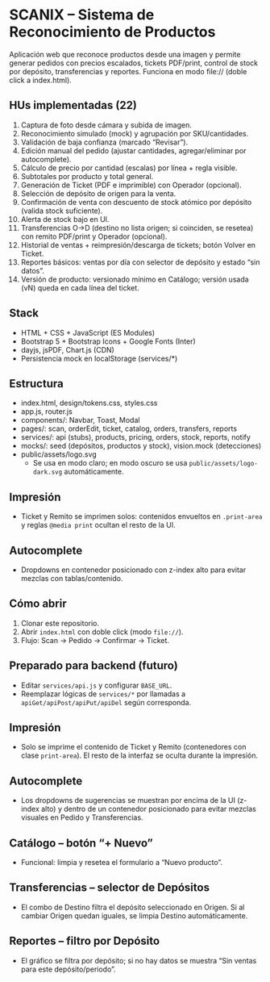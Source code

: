 # SCANIX – Sistema de Reconocimiento de Productos

Aplicación web que reconoce productos desde una imagen y permite generar pedidos con precios escalados, tickets PDF/print, control de stock por depósito, transferencias y reportes. Funciona en modo file:// (doble click a index.html).

## HUs implementadas (22)
1) Captura de foto desde cámara y subida de imagen.
2) Reconocimiento simulado (mock) y agrupación por SKU/cantidades.
3) Validación de baja confianza (marcado “Revisar”).
4) Edición manual del pedido (ajustar cantidades, agregar/eliminar por autocomplete).
5) Cálculo de precio por cantidad (escalas) por línea + regla visible.
6) Subtotales por producto y total general.
7) Generación de Ticket (PDF e imprimible) con Operador (opcional).
8) Selección de depósito de origen para la venta.
9) Confirmación de venta con descuento de stock atómico por depósito (valida stock suficiente).
10) Alerta de stock bajo en UI.
11) Transferencias O→D (destino no lista origen; si coinciden, se resetea) con remito PDF/print y Operador (opcional).
12) Historial de ventas + reimpresión/descarga de tickets; botón Volver en Ticket.
13) Reportes básicos: ventas por día con selector de depósito y estado “sin datos”.
14) Versión de producto: versionado mínimo en Catálogo; versión usada (vN) queda en cada línea del ticket.

## Stack
- HTML + CSS + JavaScript (ES Modules)
- Bootstrap 5 + Bootstrap Icons + Google Fonts (Inter)
- dayjs, jsPDF, Chart.js (CDN)
- Persistencia mock en localStorage (services/*)

## Estructura
- index.html, design/tokens.css, styles.css
- app.js, router.js
- components/: Navbar, Toast, Modal
- pages/: scan, orderEdit, ticket, catalog, orders, transfers, reports
- services/: api (stubs), products, pricing, orders, stock, reports, notify
- mocks/: seed (depósitos, productos y stock), vision.mock (detecciones)
- public/assets/logo.svg
  - Se usa en modo claro; en modo oscuro se usa `public/assets/logo-dark.svg` automáticamente.

## Impresión
- Ticket y Remito se imprimen solos: contenidos envueltos en `.print-area` y reglas `@media print` ocultan el resto de la UI.

## Autocomplete
- Dropdowns en contenedor posicionado con z-index alto para evitar mezclas con tablas/contenido.

## Cómo abrir
1. Clonar este repositorio.
2. Abrir `index.html` con doble click (modo `file://`).
3. Flujo: Scan → Pedido → Confirmar → Ticket.

## Preparado para backend (futuro)
- Editar `services/api.js` y configurar `BASE_URL`.
- Reemplazar lógicas de `services/*` por llamadas a `apiGet/apiPost/apiPut/apiDel` según corresponda.
## Impresión

- Solo se imprime el contenido de Ticket y Remito (contenedores con clase `print-area`). El resto de la interfaz se oculta durante la impresión.

## Autocomplete

- Los dropdowns de sugerencias se muestran por encima de la UI (z-index alto) y dentro de un contenedor posicionado para evitar mezclas visuales en Pedido y Transferencias.

## Catálogo – botón “+ Nuevo”

- Funcional: limpia y resetea el formulario a “Nuevo producto”.

## Transferencias – selector de Depósitos

- El combo de Destino filtra el depósito seleccionado en Origen. Si al cambiar Origen quedan iguales, se limpia Destino automáticamente.

## Reportes – filtro por Depósito

- El gráfico se filtra por depósito; si no hay datos se muestra “Sin ventas para este depósito/periodo”.

